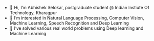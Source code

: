 - 👋 Hi, I’m Abhishek Selokar, postgraduate student @ Indian Instiute Of Technology, Kharagpur
- 👀 I’m interested in Natural Language Processing, Computer Vision, Machine Learning, Speech Recognition and Deep Learning
- 🌱 I’ve solved various real world problems using Deep learning and Machine Learning


<!---
imabhi1216/imabhi1216 is a ✨ special ✨ repository because its `README.md` (this file) appears on your GitHub profile.
You can click the Preview link to take a look at your changes.
--->
